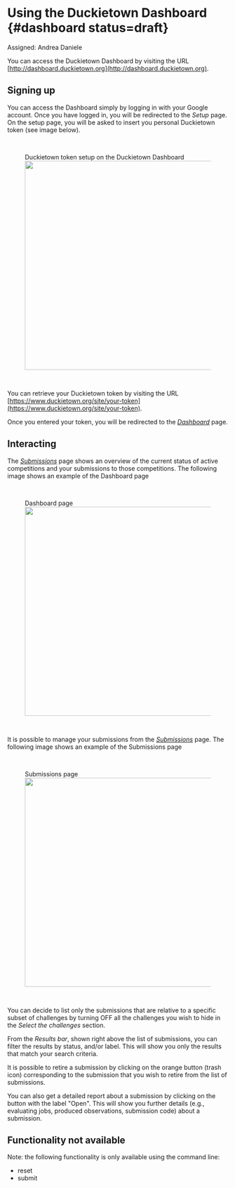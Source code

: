 # Using the Duckietown Dashboard {#dashboard status=draft}

Assigned: Andrea Daniele

You can access the Duckietown Dashboard by visiting the URL [http://dashboard.duckietown.org](http://dashboard.duckietown.org).


## Signing up

You can access the Dashboard simply by logging in with your Google account.
Once you have logged in, you will be redirected to the *Setup* page.
On the setup page, you will be asked to insert you personal Duckietown token
(see image below).

<br/>
<figure>
    <figcaption>Duckietown token setup on the Duckietown Dashboard</figcaption>
    <img style='width:34em' src="images/setup_token.png"/>
</figure>
<br/>

You can retrieve your Duckietown token by visiting the URL
[https://www.duckietown.org/site/your-token](https://www.duckietown.org/site/your-token).

Once you entered your token, you will be redirected to the
[*Dashboard*](http://dashboard.duckietown.org/dashboard) page.


## Interacting

The [*Submissions*](http://dashboard.duckietown.org/submissions) page shows an overview of the current status of active competitions
and your submissions to those competitions.
The following image shows an example of the Dashboard page

<br/>
<figure>
    <figcaption>Dashboard page</figcaption>
    <img style='width:34em' src="images/dashboard_page.png"/>
</figure>
<br/>

It is possible to manage your submissions from the
[*Submissions*](http://dashboard.duckietown.org/submissions) page.
The following image shows an example of the Submissions page

<br/>
<figure>
    <figcaption>Submissions page</figcaption>
    <img style='width:34em' src="images/submissions_page.png"/>
</figure>
<br/>

You can decide to list only the submissions that are relative to a specific
subset of challenges by turning OFF all the challenges you wish to hide
in the *Select the challenges* section.

From the *Results bar*, shown right above the list
of submissions, you can filter the results by status, and/or label.
This will show you only the
results that match your search criteria.

It is possible to retire a submission by clicking on the orange button
(trash icon) corresponding to the submission that you wish to retire from
the list of submissions.

You can also get a detailed report about a submission by clicking on the
button with the label "Open".
This will show you further details (e.g., evaluating jobs, produced observations,
submission code) about a submission.


## Functionality not available

Note: the following functionality is only available using the command line:

* reset
* submit
